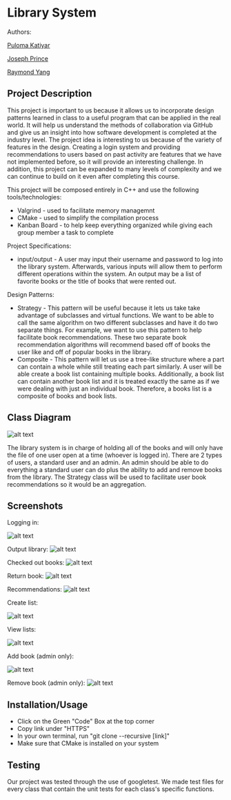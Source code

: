 # Library System 
 Authors: 
  
 [Puloma Katiyar](https://github.com/puloma-k)
 
 [Joseph Prince](https://github.com/josephdprince)
  
 [Raymond Yang](https://github.com/raymyun)
 
## Project Description
This project is important to us because it allows us to incorporate design patterns learned in class
to a useful program that can be applied in the real world. It will help us understand the methods of
collaboration via GitHub and give us an insight into how software development is completed at the industry level. The project idea is
interesting to us because of the variety of features in the design. Creating a login system and providing recommendations to users based on
past activity are features that we have not implemented before, so it will provide an interesting challenge. In addition, this project can be 
expanded to many levels of complexity and we can continue to build on it even after completing this course.

This project will be composed entirely in C++ and use the following tools/technologies:
* Valgrind - used to facilitate memory managemnt
* CMake - used to simplify the compilation process
* Kanban Board - to help keep everything organized while giving each group member a task to complete

Project Specifications:
* input/output - A user may input their username and password to log into the library system. Afterwards, various inputs will allow them to perform different operations within the system. An output may be a list of favorite books or the title of books that were rented out. 
 
Design Patterns:  
* Strategy - This pattern will be useful because it lets us take take advantage of subclasses and virtual functions. We want to be able to call the same algorithm on two different subclasses and have it do two separate things. For example, we want to use this pattern to help facilitate book recommendations. These two separate book recommendation algorithms will recommend based off of books the user like and off of popular books in the library. 
* Composite - This pattern will let us use a tree-like structure where a part can contain a whole while still treating each part similarly. A user will be able create a book list containing multiple books. Additionally, a book list can contain another book list and it is treated exactly the same as if we were dealing with just an individual book. Therefore, a books list is a composite of books and book lists.


## Class Diagram
 ![alt text](https://github.com/cs100/final-project-jprin012-pkati001-ryang038/blob/master/Library%20Book%20System.png)

The library system is in charge of holding all of the books and will only have the file of one user open at a time (whoever is logged in). There are 2 types of users, a     standard user and an admin. An admin should be able to do everything a standard user can do plus the ability to add and remove books from the library. The Strategy class will be used to facilitate user book recommendations so it would be an aggregation.
 
 ## Screenshots
 Logging in:
 
 ![alt text](https://github.com/cs100/final-project-jprin012-pkati001-ryang038/blob/master/images/login.png)
 
 Output library:
 ![alt text](https://github.com/cs100/final-project-jprin012-pkati001-ryang038/blob/master/images/OutputLibrary.png)
 
 Checked out books:
 ![alt text](https://github.com/cs100/final-project-jprin012-pkati001-ryang038/blob/master/images/CheckedOut.png)
 
 Return book:
 ![alt text](https://github.com/cs100/final-project-jprin012-pkati001-ryang038/blob/master/images/Return.png)
 
 Recommendations:
 ![alt text](https://github.com/cs100/final-project-jprin012-pkati001-ryang038/blob/master/images/recommend.png)
 
 Create list:
 
 ![alt text](https://github.com/cs100/final-project-jprin012-pkati001-ryang038/blob/master/images/CreateList.png)
 
 View lists:
 
 ![alt text](https://github.com/cs100/final-project-jprin012-pkati001-ryang038/blob/master/images/ViewLists.png)
 
 Add book (admin only):
 
 ![alt text](https://github.com/cs100/final-project-jprin012-pkati001-ryang038/blob/master/images/AddBook.png)
 
 Remove book (admin only):
 ![alt text](https://github.com/cs100/final-project-jprin012-pkati001-ryang038/blob/master/images/RemoveBook.png)
 ## Installation/Usage
 * Click on the Green "Code" Box at the top corner 
 * Copy link under "HTTPS"
 * In your own terminal, run "git clone --recursive [link]"
 * Make sure that CMake is installed on your system
 ## Testing
 Our project was tested through the use of googletest. We made test files for every class that contain the unit tests for each class's specific functions.  
